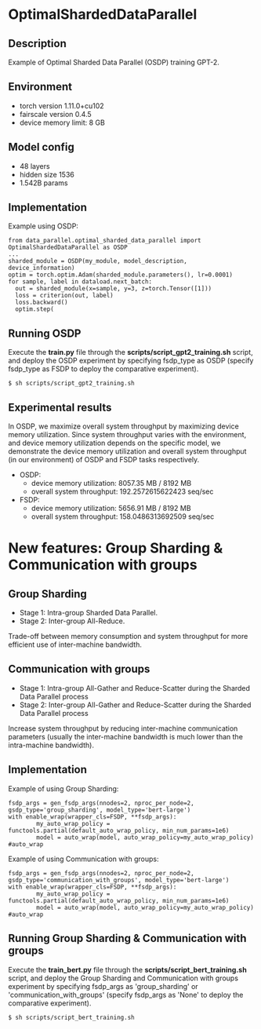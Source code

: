 # OptimalShardedDataParallel

## Description

Example of Optimal Sharded Data Parallel (OSDP) training GPT-2.

## Environment

- torch version 1.11.0+cu102
- fairscale version 0.4.5
- device memory limit: 8 GB

## Model config

- 48 layers
- hidden size 1536
- 1.542B params

## Implementation

Example using OSDP:

```
from data_parallel.optimal_sharded_data_parallel import OptimalShardedDataParallel as OSDP
...
sharded_module = OSDP(my_module, model_description, device_information)
optim = torch.optim.Adam(sharded_module.parameters(), lr=0.0001)
for sample, label in dataload.next_batch:
  out = sharded_module(x=sample, y=3, z=torch.Tensor([1]))
  loss = criterion(out, label)
  loss.backward()
  optim.step(
```

## Running OSDP

Execute the  **train.py**  file through the  **scripts/script_gpt2_training.sh**  script, and deploy the OSDP experiment by specifying fsdp_type as OSDP (specify fsdp_type as FSDP to deploy the comparative experiment).

```
$ sh scripts/script_gpt2_training.sh
```

## Experimental results

In OSDP, we maximize overall system throughput by maximizing device memory utilization. Since system throughput varies with the environment, and device memory utilization depends on the specific model, we demonstrate the device memory utilization and overall system throughput (in our environment) of OSDP and FSDP tasks respectively.

- OSDP: 
  - device memory utilization: 8057.35 MB / 8192 MB  
  - overall system throughput: 192.2572615622423 seq/sec
- FSDP:
  - device memory utilization: 5656.91 MB / 8192 MB  
  - overall system throughput: 158.0486313692509 seq/sec

# New features: Group Sharding & Communication with groups

## Group Sharding

- Stage 1: Intra-group Sharded Data Parallel.
- Stage 2: Inter-group All-Reduce.

Trade-off between memory consumption and system throughput for more efficient use of inter-machine bandwidth.

## Communication with groups

- Stage 1: Intra-group All-Gather and Reduce-Scatter during the Sharded Data Parallel process
- Stage 2: Inter-group All-Gather and Reduce-Scatter during the Sharded Data Parallel process

Increase system throughput by reducing inter-machine communication parameters (usually the inter-machine bandwidth is much lower than the intra-machine bandwidth).

## Implementation

Example of using Group Sharding:

```
fsdp_args = gen_fsdp_args(nnodes=2, nproc_per_node=2, gsdp_type='group_sharding', model_type='bert-large')
with enable_wrap(wrapper_cls=FSDP, **fsdp_args):
        my_auto_wrap_policy = functools.partial(default_auto_wrap_policy, min_num_params=1e6)
        model = auto_wrap(model, auto_wrap_policy=my_auto_wrap_policy) #auto_wrap
```

Example of using Communication with groups:

```
fsdp_args = gen_fsdp_args(nnodes=2, nproc_per_node=2, gsdp_type='communication_with_groups', model_type='bert-large')
with enable_wrap(wrapper_cls=FSDP, **fsdp_args):
        my_auto_wrap_policy = functools.partial(default_auto_wrap_policy, min_num_params=1e6)
        model = auto_wrap(model, auto_wrap_policy=my_auto_wrap_policy) #auto_wrap
```

## Running Group Sharding & Communication with groups

Execute the  **train_bert.py**  file through the  **scripts/script_bert_training.sh**  script, and deploy the Group Sharding and Communication with groups experiment by specifying fsdp_args as 'group_sharding' or 'communication_with_groups' (specify fsdp_args as 'None' to deploy the comparative experiment).

```
$ sh scripts/script_bert_training.sh
```
